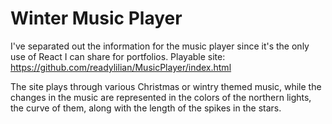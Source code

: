 # Winter Music Player

I've separated out the information for the music player since it's the only use of React I can share for portfolios.
Playable site: https://github.com/readylilian/MusicPlayer/index.html

The site plays through various Christmas or wintry themed music, while the changes in the music are represented in the colors of the northern lights, the curve of them, along with the length of the spikes in the stars.

